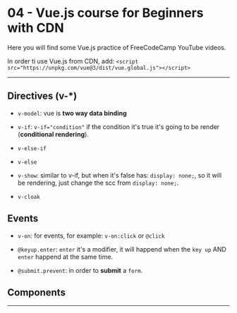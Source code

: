 # 04 - Vue.js course for Beginners with CDN

Here you will find some Vue.js practice of FreeCodeCamp YouTube videos.

In order ti use Vue.js from CDN, add: `<script src="https://unpkg.com/vue@3/dist/vue.global.js"></script>`

---

## Directives (v-*)

- `v-model`: vue is **two way data binding**

- `v-if`: `v-if="condition"` if the condition it's true it's going to be render (**conditional rendering**).

- `v-else-if`

- `v-else`

- `v-show`: similar to v-if, but when it's false has: `display: none;`, so it will be rendering, just change the scc from `display: none;`.

- `v-cloak`


## Events

- `v-on`: for events, for example: `v-on:click` or `@click`

- `@keyup.enter`: `enter` it's a modifier, it will happend when the `key up` AND `enter` happend at the same time.

- `@submit.prevent`: in order to **submit** a `form`.

## Components

---